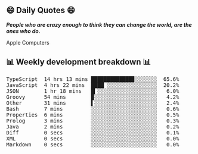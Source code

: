 ## 😄 Daily Quotes 😄

_**People who are crazy enough to think they can change the world, are the ones who do.**_

Apple Computers



## 📊 Weekly development breakdown 📊

<pre>TypeScript  14 hrs 13 mins █████████████▊░░░░░░░  65.6%
JavaScript  4 hrs 22 mins  ████▏░░░░░░░░░░░░░░░░  20.2%
JSON        1 hr 18 mins   █▎░░░░░░░░░░░░░░░░░░░   6.0%
Groovy      54 mins        ▉░░░░░░░░░░░░░░░░░░░░   4.2%
Other       31 mins        ▌░░░░░░░░░░░░░░░░░░░░   2.4%
Bash        7 mins         ░░░░░░░░░░░░░░░░░░░░░   0.6%
Properties  6 mins         ░░░░░░░░░░░░░░░░░░░░░   0.5%
Prolog      3 mins         ░░░░░░░░░░░░░░░░░░░░░   0.3%
Java        2 mins         ░░░░░░░░░░░░░░░░░░░░░   0.2%
Diff        0 secs         ░░░░░░░░░░░░░░░░░░░░░   0.1%
XML         0 secs         ░░░░░░░░░░░░░░░░░░░░░   0.0%
Markdown    0 secs         ░░░░░░░░░░░░░░░░░░░░░   0.0%</pre>